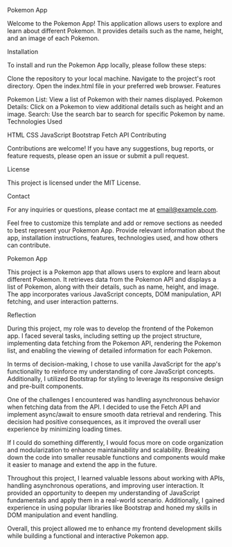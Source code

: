 Pokemon App

Welcome to the Pokemon App! This application allows users to explore and learn about different Pokemon. It provides details such as the name, height, and an image of each Pokemon.

Installation

To install and run the Pokemon App locally, please follow these steps:

Clone the repository to your local machine.
Navigate to the project's root directory.
Open the index.html file in your preferred web browser.
Features

Pokemon List: View a list of Pokemon with their names displayed.
Pokemon Details: Click on a Pokemon to view additional details such as height and an image.
Search: Use the search bar to search for specific Pokemon by name.
Technologies Used

HTML
CSS
JavaScript
Bootstrap
Fetch API
Contributing

Contributions are welcome! If you have any suggestions, bug reports, or feature requests, please open an issue or submit a pull request.

License

This project is licensed under the MIT License.

Contact

For any inquiries or questions, please contact me at email@example.com.

Feel free to customize this template and add or remove sections as needed to best represent your Pokemon App. Provide relevant information about the app, installation instructions, features, technologies used, and how others can contribute.

Pokemon App

This project is a Pokemon app that allows users to explore and learn about different Pokemon. It retrieves data from the Pokemon API and displays a list of Pokemon, along with their details, such as name, height, and image. The app incorporates various JavaScript concepts, DOM manipulation, API fetching, and user interaction patterns.

Reflection

During this project, my role was to develop the frontend of the Pokemon app. I faced several tasks, including setting up the project structure, implementing data fetching from the Pokemon API, rendering the Pokemon list, and enabling the viewing of detailed information for each Pokemon.

In terms of decision-making, I chose to use vanilla JavaScript for the app's functionality to reinforce my understanding of core JavaScript concepts. Additionally, I utilized Bootstrap for styling to leverage its responsive design and pre-built components.

One of the challenges I encountered was handling asynchronous behavior when fetching data from the API. I decided to use the Fetch API and implement async/await to ensure smooth data retrieval and rendering. This decision had positive consequences, as it improved the overall user experience by minimizing loading times.

If I could do something differently, I would focus more on code organization and modularization to enhance maintainability and scalability. Breaking down the code into smaller reusable functions and components would make it easier to manage and extend the app in the future.

Throughout this project, I learned valuable lessons about working with APIs, handling asynchronous operations, and improving user interaction. It provided an opportunity to deepen my understanding of JavaScript fundamentals and apply them in a real-world scenario. Additionally, I gained experience in using popular libraries like Bootstrap and honed my skills in DOM manipulation and event handling.

Overall, this project allowed me to enhance my frontend development skills while building a functional and interactive Pokemon app.
